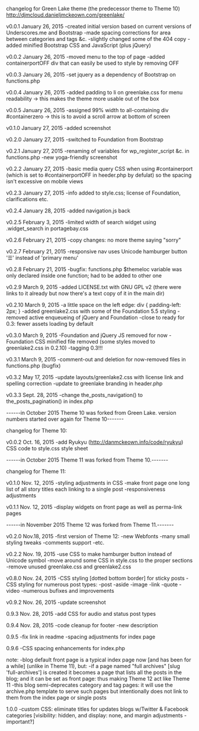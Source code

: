 changelog for Green Lake theme (the predecessor theme to Theme 10) http://djmcloud.danieljmckeown.com/greenlake/

v0.0.1
January 26, 2015
-created initial version based on current versions of Underscores.me and Bootstrap
-made spacing corrections for area between categories and tags &c.
-slightly changed some of the 404 copy
-added minified Bootstrap CSS and JavaScript (plus jQuery)

v0.0.2
January 26, 2015
-moved menu to the top of page
-added containerportOFF div that can easily be used to style by removing OFF

v0.0.3
January 26, 2015
-set jquery as a dependency of Bootstrap on functions.php

v0.0.4
January 26, 2015
-added padding to li on greenlake.css for menu readability
-> this makes the theme more usable out of the box

v0.0.5
January 26, 2015
-assigned 99% width to all-containing div #containerzero
-> this is to avoid a scroll arrow at bottom of screen

v0.1.0
January 27, 2015
-added screenshot

v0.2.0
January 27, 2015
-switched to Foundation from Bootstrap

v0.2.1
January 27, 2015
-renaming of variables for wp_register_script &c. in functions.php
-new yoga-friendly screenshot

v0.2.2
January 27, 2015
-basic media query CSS when using #containerport (which is set to
	#containerportOFF in heeder.php by defulat) so the spacing
	isn't excessive on mobile views

v0.2.3
January 27, 2015
-info added to style.css; license of Foundation, clarifications etc.

v0.2.4
January 28, 2015
-added navigation.js back

v0.2.5
February 3, 2015
-limited width of search widget using .widget_search in portagebay.css

v0.2.6
February 21, 2015
-copy changes: no more theme saying "sorry"

v0.2.7
February 21, 2015
-responsive nav uses Unicode hamburger button '☰' instead of 'primary menu'

v0.2.8
February 21, 2015
-bugfix: functions.php $themeloc variable was only declared inside one function; had to be added to other one

v0.2.9
March 9, 2015
-added LICENSE.txt with GNU GPL v2 (there were links to it already but now there's a text copy of it in the main dir)

v0.2.10
March 9, 2015
-a little space on the left edge: div { padding-left: 2px; }
-added greenlake2.css with some of the Foundation 5.5 styling
-removed active enqueueing of jQuery and Foundation
-close to ready for 0.3: fewer assets loading by default

v0.3.0
March 9, 2015
-Foundation and jQuery JS removed for now
-Foundation CSS minified file removed (some styles moved to greenlake2.css in 0.2.10)
-tagging 0.3!!!

v0.3.1
March 9, 2015
-comment-out and deletion for now-removed files in functions.php (bugfix)

v0.3.2
May 17, 2015
-update layouts/greenlake2.css with license link and spelling correction
-update to greenlake branding in header.php

v0.3.3
Sept. 28, 2015
-change the_posts_navigation() to the_posts_pagination() in index.php

------in October 2015 Theme 10 was forked from Green Lake.  version numbers started over again for Theme 10-------

changelog for Theme 10:

v0.0.2
Oct. 16, 2015
-add Ryukyu (http://danmckeown.info/code/ryukyu) CSS code to style.css style sheet

------in October 2015 Theme 11 was forked from Theme 10.-------

changelog for Theme 11:

v0.1.0
Nov. 12, 2015
-styling adjustments in CSS
-make front page one long list of all story titles each linking to a single post
-responsiveness adjustments

v0.1.1
Nov. 12, 2015
-display widgets on front page as well as perma-link pages

------in November 2015 Theme 12 was forked from Theme 11.-------

v0.2.0
Nov.18, 2015
-first version of Theme 12:
	-new Webfonts
	-many small styling tweaks
	-comments support
	-etc.

v0.2.2
Nov. 19, 2015
-use CSS to make hamburger button instead of Unicode symbol
-move around some CSS in style.css to the proper sections
-remove unused greenlake.css and greenlake2.css

v0.8.0
Nov. 24, 2015
-CSS styling [dotted bottom border] for sticky posts
-CSS styling for numerous post types:
	-post
	-aside
	-image
	-link
	-quote
	-video
-numerous bufixes and improvements

v0.9.2
Nov. 26, 2015
-update screenshot

0.9.3
Nov. 28, 2015
-add CSS for audio and status post types

0.9.4
Nov. 28, 2015
-code cleanup for footer
-new description

0.9.5
-fix link in readme
-spacing adjustments for index page

0.9.6
-CSS spacing enhancements for index.php

note:
-blog default front page is a typical index page now [and has been for a while]
  (unlike in Theme 11), but:
	-if a page named "full archives" [slug 'full-archives'] is created it
	  becomes a page that lists all the posts in the blog; and it can be set as
	  front page: thus making Theme 12 act like Theme 11
-this blog semi-deprecates category and tag pages: it will use the archive.php
  template to serve such pages but intentionally does not link to them from the
  index page or single posts

1.0.0
-custom CSS: eliminate titles for updates blogs w/Twitter & Facebook categories
  [visibility: hidden, and display: none, and margin adjustments - important?]
